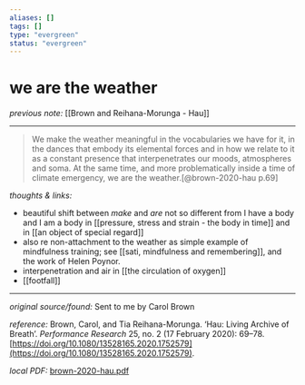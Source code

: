 ```yaml
---
aliases: []
tags: []
type: "evergreen"
status: "evergreen"
---
```


# we are the weather

_previous note:_ [[Brown and Reihana-Morunga - Hau]]

---

> We make the weather meaningful in the vocabularies we have for it, in the dances that embody its elemental forces and in how we relate to it as a constant presence that interpenetrates our moods, atmospheres and soma. At the same time, and more problematically inside a time of climate emergency, we are the weather.[@brown-2020-hau p.69]


_thoughts & links:_

- beautiful shift between _make_ and _are_ not so different from I have a body and I am a body in [[pressure, stress and strain - the body in time]] and in [[an object of special regard]]
- also re non-attachment to the weather as simple example of mindfulness training; see [[sati, mindfulness and remembering]], and the work of Helen Poynor.
- interpenetration and air in [[the circulation of oxygen]] 
- [[footfall]]


---

_original source/found:_ Sent to me by Carol Brown

_reference:_ Brown, Carol, and Tia Reihana-Morunga. ‘Hau: Living Archive of Breath’. _Performance Research_ 25, no. 2 (17 February 2020): 69–78. [https://doi.org/10.1080/13528165.2020.1752579](https://doi.org/10.1080/13528165.2020.1752579).

_local PDF:_ [brown-2020-hau.pdf](hook://file/8rMNRmTxD?p=RHJvcGJveC9iaWJsaW9ncmFwaHkgcGRmcw==&n=brown%2D2020%2Dhau%2Epdf)
